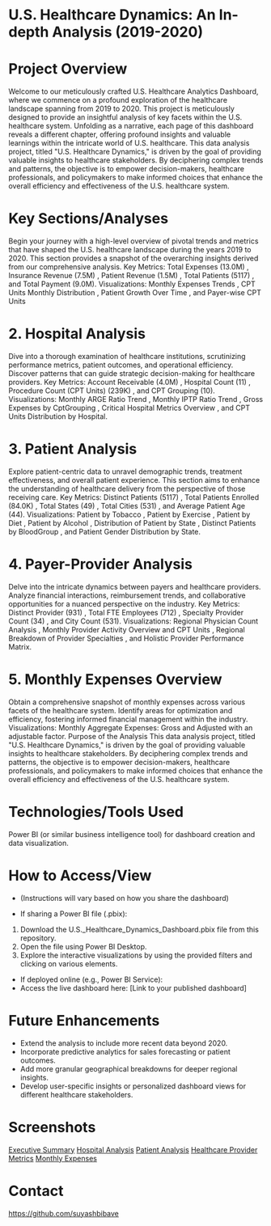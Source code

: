# U.S. Healthcare Dynamics: An In-depth Analysis (2019-2020)
# Project Overview
Welcome to our meticulously crafted U.S. Healthcare Analytics Dashboard, where we commence on a profound exploration of the healthcare landscape spanning from 2019 to 2020. This project is meticulously designed to provide an insightful analysis of key facets within the U.S. healthcare system.  Unfolding as a narrative, each page of this dashboard reveals a different chapter, offering profound insights and valuable learnings within the intricate world of U.S. healthcare.  This data analysis project, titled "U.S. Healthcare Dynamics," is driven by the goal of providing valuable insights to healthcare stakeholders.  By deciphering complex trends and patterns, the objective is to empower decision-makers, healthcare professionals, and policymakers to make informed choices that enhance the overall efficiency and effectiveness of the U.S. healthcare system. 



# Key Sections/Analyses
Begin your journey with a high-level overview of pivotal trends and metrics that have shaped the U.S. healthcare landscape during the years 2019 to 2020.  This section provides a snapshot of the overarching insights derived from our comprehensive analysis. 
Key Metrics: Total Expenses (13.0M) , Insurance Revenue (7.5M) , Patient Revenue (1.5M) , Total Patients (5117) , and Total Payment (9.0M).
Visualizations: Monthly Expenses Trends , CPT Units Monthly Distribution , Patient Growth Over Time , and Payer-wise CPT Units

# 2. Hospital Analysis
Dive into a thorough examination of healthcare institutions, scrutinizing performance metrics, patient outcomes, and operational efficiency.  Discover patterns that can guide strategic decision-making for healthcare providers. 
Key Metrics: Account Receivable (4.0M) , Hospital Count (11) , Procedure Count (CPT Units) (239K) , and CPT Grouping (10).
Visualizations: Monthly ARGE Ratio Trend , Monthly IPTP Ratio Trend , Gross Expenses by CptGrouping , Critical Hospital Metrics Overview , and CPT Units Distribution by Hospital.

# 3. Patient Analysis
Explore patient-centric data to unravel demographic trends, treatment effectiveness, and overall patient experience.  This section aims to enhance the understanding of healthcare delivery from the perspective of those receiving care. 
Key Metrics: Distinct Patients (5117) , Total Patients Enrolled (84.0K) , Total States (49) , Total Cities (531) , and Average Patient Age (44).
Visualizations: Patient by Tobacco , Patient by Exercise , Patient by Diet , Patient by Alcohol , Distribution of Patient by State , Distinct Patients by BloodGroup , and Patient Gender Distribution by State.

# 4. Payer-Provider Analysis
Delve into the intricate dynamics between payers and healthcare providers.  Analyze financial interactions, reimbursement trends, and collaborative opportunities for a nuanced perspective on the industry. 
Key Metrics: Distinct Provider (931) , Total FTE Employees (712) , Specialty Provider Count (34) , and City Count (531).
Visualizations: Regional Physician Count Analysis , Monthly Provider Activity Overview and CPT Units , Regional Breakdown of Provider Specialties , and Holistic Provider Performance Matrix.


# 5. Monthly Expenses Overview
Obtain a comprehensive snapshot of monthly expenses across various facets of the healthcare system.  Identify areas for optimization and efficiency, fostering informed financial management within the industry. 
Visualizations: Monthly Aggregate Expenses: Gross and Adjusted  with an adjustable factor. 
Purpose of the Analysis
This data analysis project, titled "U.S. Healthcare Dynamics," is driven by the goal of providing valuable insights to healthcare stakeholders.  By deciphering complex trends and patterns, the objective is to empower decision-makers, healthcare professionals, and policymakers to make informed choices that enhance the overall efficiency and effectiveness of the U.S. healthcare system. 

# Technologies/Tools Used
Power BI (or similar business intelligence tool) for dashboard creation and data visualization.

# How to Access/View
* (Instructions will vary based on how you share the dashboard)

* If sharing a Power BI file (.pbix):
1. Download the U.S._Healthcare_Dynamics_Dashboard.pbix file from this repository.
2. Open the file using Power BI Desktop.
3. Explore the interactive visualizations by using the provided filters and clicking on various elements.
* If deployed online (e.g., Power BI Service):
* Access the live dashboard here: [Link to your published dashboard]

# Future Enhancements
* Extend the analysis to include more recent data beyond 2020.
* Incorporate predictive analytics for sales forecasting or patient outcomes.
* Add more granular geographical breakdowns for deeper regional insights.
* Develop user-specific insights or personalized dashboard views for different healthcare stakeholders.

# Screenshots
[Executive Summary](https://github.com/suyashbibave/U.S-Healthcare-Analytics/blob/main/assets/executive_summary.jpg)
[Hospital Analysis](https://github.com/suyashbibave/U.S-Healthcare-Analytics/blob/main/assets/hospital_insights.jpg)
[Patient Analysis](https://github.com/suyashbibave/U.S-Healthcare-Analytics/blob/main/assets/patient_outcome_analysis.jpg)
[Healthcare Provider Metrics](https://github.com/suyashbibave/U.S-Healthcare-Analytics/blob/main/assets/healthcare_provider_metrics.jpg)
[Monthly Expenses](https://github.com/suyashbibave/U.S-Healthcare-Analytics/blob/main/assets/monthly_expenses_trends.jpg)

# Contact
https://github.com/suyashbibave
